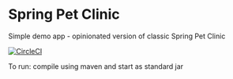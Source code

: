 # Spring Pet Clinic

Simple demo app - opinionated version of classic Spring Pet Clinic

[![CircleCI](https://circleci.com/gh/kswr/spring-pet-clinic.svg?style=svg)](https://circleci.com/gh/kswr/spring-pet-clinic)

To run: compile using maven and start as standard jar
